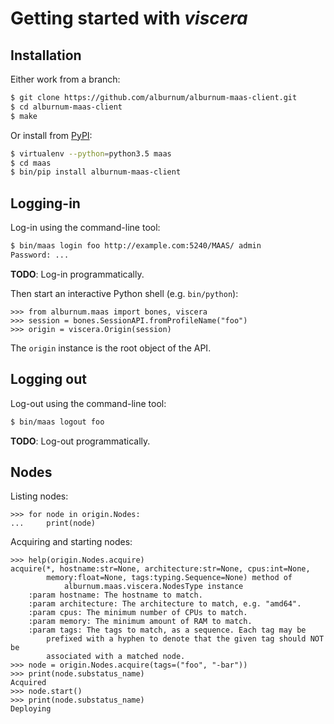# Getting started with _viscera_


## Installation

Either work from a branch:

```sh
$ git clone https://github.com/alburnum/alburnum-maas-client.git
$ cd alburnum-maas-client
$ make
```

Or install from [PyPI](https://pypi.python.org/):

```sh
$ virtualenv --python=python3.5 maas
$ cd maas
$ bin/pip install alburnum-maas-client
```

## Logging-in

Log-in using the command-line tool:

```sh
$ bin/maas login foo http://example.com:5240/MAAS/ admin
Password: ...
```

__TODO__: Log-in programmatically.

Then start an interactive Python shell (e.g. `bin/python`):

```pycon
>>> from alburnum.maas import bones, viscera
>>> session = bones.SessionAPI.fromProfileName("foo")
>>> origin = viscera.Origin(session)
```

The `origin` instance is the root object of the API.


## Logging out

Log-out using the command-line tool:

```sh
$ bin/maas logout foo
```

__TODO__: Log-out programmatically.


## Nodes

Listing nodes:

```pycon
>>> for node in origin.Nodes:
...     print(node)
```

Acquiring and starting nodes:

```pycon
>>> help(origin.Nodes.acquire)
acquire(*, hostname:str=None, architecture:str=None, cpus:int=None,
        memory:float=None, tags:typing.Sequence=None) method of
            alburnum.maas.viscera.NodesType instance
    :param hostname: The hostname to match.
    :param architecture: The architecture to match, e.g. "amd64".
    :param cpus: The minimum number of CPUs to match.
    :param memory: The minimum amount of RAM to match.
    :param tags: The tags to match, as a sequence. Each tag may be
        prefixed with a hyphen to denote that the given tag should NOT be
        associated with a matched node.
>>> node = origin.Nodes.acquire(tags=("foo", "-bar"))
>>> print(node.substatus_name)
Acquired
>>> node.start()
>>> print(node.substatus_name)
Deploying
```
